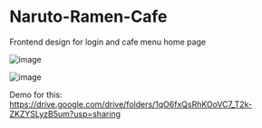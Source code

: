 # Naruto-Ramen-Cafe
Frontend design for login and cafe menu home page 

![image](https://user-images.githubusercontent.com/117035260/233177559-a1c4093f-2b11-4591-b326-68b980352c16.png)


![image](https://user-images.githubusercontent.com/117035260/233176519-141da9e2-4cca-4d43-89fa-1b8aeb476a94.png)


Demo for this: 
https://drive.google.com/drive/folders/1qO6fxQsRhKOoVC7_T2k-ZKZYSLyzB5um?usp=sharing
